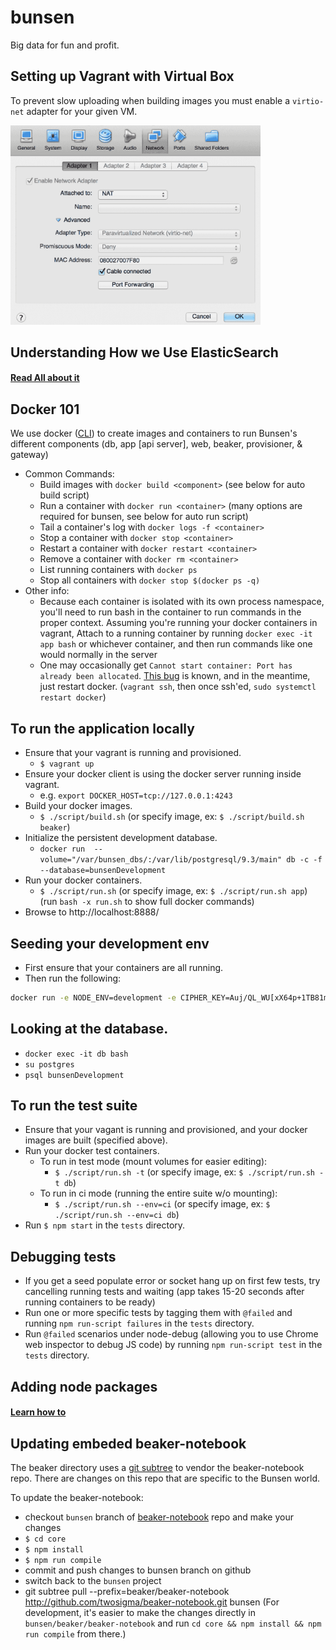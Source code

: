 bunsen
======

Big data for fun and profit.

## Setting up Vagrant with Virtual Box
To prevent slow uploading when building images you must enable a `virtio-net` adapter for your given VM.

<img src="docs/virtual-box-network.png" width="400px">

## Understanding How we Use ElasticSearch

#### [Read All about it](elastic_search_for_us.md)

## Docker 101
We use docker ([CLI](https://docs.docker.com/reference/commandline/cli)) to create images and containers to run
Bunsen's different components (db, app [api server], web, beaker, provisioner, & gateway)
  * Common Commands:
    * Build images with `docker build <component>` (see below for auto build script)
    * Run a container with `docker run <container>` (many options are required for bunsen, see below for auto run script)
    * Tail a container's log with `docker logs -f <container>`
    * Stop a container with `docker stop <container>`
    * Restart a container with `docker restart <container>`
    * Remove a container with `docker rm <container>`
    * List running containers with `docker ps`
    * Stop all containers with `docker stop $(docker ps -q)`
  * Other info:
    * Because each container is isolated with its own process namespace, you'll need to run bash in the container
      to run commands in the proper context.  Assuming you're running your docker containers in vagrant, Attach to a
      running container by running `docker exec -it app bash` or whichever container, and then run commands like one
      would normally in the server
    * One may occasionally get `Cannot start container: Port has already been allocated`.
      [This bug](https://github.com/docker/docker/issues/6476) is known, and in the meantime, just restart docker.
      (`vagrant ssh`, then once ssh'ed, `sudo systemctl restart docker`)

## To run the application locally
  * Ensure that your vagrant is running and provisioned.
    * `$ vagrant up`
  * Ensure your docker client is using the docker server running inside vagrant.
    * e.g. `export DOCKER_HOST=tcp://127.0.0.1:4243`
  * Build your docker images.
    * `$ ./script/build.sh` (or specify image, ex: `$ ./script/build.sh beaker`)
  * Initialize the persistent development database.
    * `docker run  --volume="/var/bunsen_dbs/:/var/lib/postgresql/9.3/main" db -c -f --database=bunsenDevelopment`
  * Run your docker containers.
    * `$ ./script/run.sh` (or specify image, ex: `$ ./script/run.sh app`) (run `bash -x run.sh` to show full docker commands)
  * Browse to http://localhost:8888/

## Seeding your development env

* First ensure that your containers are all running.
* Then run the following:

```bash
docker run -e NODE_ENV=development -e CIPHER_KEY=Auj/QL_WU[xX64p+1TB81m6AD6wSCl -v /vagrant/app:/var/app --link db:db --link provisioner:provisioner --link elasticsearch:elasticsearch app --migrate --delay=25 --seed --index -r
```

## Looking at the database.

* `docker exec -it db bash`
* `su postgres`
* `psql bunsenDevelopment`


## To run the test suite
  * Ensure that your vagant is running and provisioned, and your docker images are built (specified above).
  * Run your docker test containers.
    * To run in test mode (mount volumes for easier editing):
      * `$ ./script/run.sh -t` (or specify image, ex: `$ ./script/run.sh -t db`)
    * To run in ci mode (running the entire suite w/o mounting):
      * `$ ./script/run.sh --env=ci` (or specify image, ex: `$ ./script/run.sh --env=ci db`)
  * Run `$ npm start` in the `tests` directory.

## Debugging tests
  * If you get a seed populate error or socket hang up on first few tests, try cancelling running tests and waiting (app takes 15-20 seconds after running containers to be ready)
  * Run one or more specific tests by tagging them with `@failed` and running `npm run-script failures` in the `tests` directory.
  * Run `@failed` scenarios under node-debug (allowing you to use Chrome web inspector to debug JS code) by running `npm run-script test` in the `tests` directory.

## Adding node packages

#### [Learn how to](adding_node_packages.md)

## Updating embeded beaker-notebook

The beaker directory uses a [git subtree](https://github.com/git/git/blob/master/contrib/subtree/git-subtree.txt) to vendor the beaker-notebook repo. There are changes on this repo that are specific to the Bunsen world.

To update the beaker-notebook:
  * checkout `bunsen` branch of [beaker-notebook](http://github.com/twosigma/beaker-notebook.git) repo and make your changes
  * `$ cd core`
  * `$ npm install`
  * `$ npm run compile`
  * commit and push changes to bunsen branch on github
  * switch back to the `bunsen` project
  * git subtree pull --prefix=beaker/beaker-notebook http://github.com/twosigma/beaker-notebook.git bunsen
(For development, it's easier to make the changes directly in `bunsen/beaker/beaker-notebook` and run `cd core && npm install && npm run compile` from there.)
